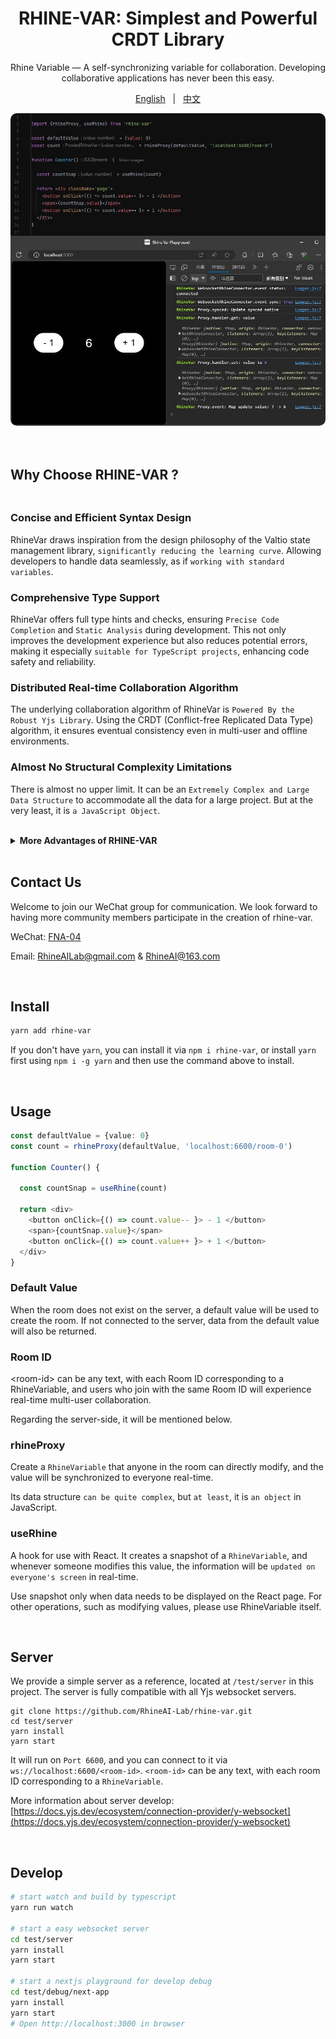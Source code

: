 <div align="center">

# RHINE-VAR: Simplest and Powerful CRDT Library

Rhine Variable — A self-synchronizing variable for collaboration.
Developing collaborative applications has never been this easy.


[English](README.md) &nbsp; | &nbsp; [中文](README_zh.md)

<img src='./assets/images/example1.png' style="border-radius: 10px"/>

</div>

<br/>

<br/>

## Why Choose RHINE-VAR ?

<div style="height: 6px"></div>

### Concise and Efficient Syntax Design
RhineVar draws inspiration from the design philosophy of the Valtio state management library, `significantly reducing the learning curve`. Allowing developers to handle data seamlessly, as if `working with standard variables`.

### Comprehensive Type Support
RhineVar offers full type hints and checks, ensuring `Precise Code Completion` and `Static Analysis` during development. This not only improves the development experience but also reduces potential errors, making it especially `suitable for TypeScript projects`, enhancing code safety and reliability.

### Distributed Real-time Collaboration Algorithm
The underlying collaboration algorithm of RhineVar is `Powered By the Robust Yjs Library`. Using the CRDT (Conflict-free Replicated Data Type) algorithm, it ensures eventual consistency even in multi-user and offline environments.

### Almost No Structural Complexity Limitations
There is almost no upper limit. It can be an `Extremely Complex and Large Data Structure` to accommodate all the data for a large project. But at the very least, it is `a JavaScript Object`.

<br/>
<details>
<summary><b>More Advantages of RHINE-VAR</b></summary>

### High Performance with Low Bandwidth Requirements
The data synchronization and conflict resolution mechanism is highly efficient. Leveraging Yjs's `Incremental Update Mechanism`, only necessary data changes are transmitted rather than the entire document, making it ideal for bandwidth-constrained environments and reducing unnecessary data transfers.

### Strong Offline Support
Users can continue to work even while offline. Once reconnected, all changes are automatically synchronized, ensuring `no data is lost or conflicted`. This is crucial for building offline-first applications.

### Cross-platform and Framework Agnostic
RhineVar can be used in `All JavaScript Environments`, including browsers, Node.js, and other JavaScript platforms. It integrates with multiple frontend frameworks and libraries such as Next.js, React, Vue.js, ProseMirror, and more.

### Lightweight and Extensible
RhineVar is a highly lightweight library, with its core package `only a few KB` in size, making it suitable for various frontend applications. Its modular architecture supports feature extensions, allowing developers to import or develop custom modules as needed.

### Decentralized Architecture
With a decentralized architecture, collaborative editing becomes more scalable, efficient, and fault-tolerant. Peer-to-peer data transfer is supported without relying on a central server (currently under development).

### Native Yjs Support
RhineVar offers full support for native Yjs object operations, providing lower-level, richer API support. `Direct operations on Yjs objects automatically trigger updates in RhineVar`.

### More Friendly and Complete Event System
RhineVar offers an extensive event subscription and listening system with `Intuitive Data Change Events`. It also supports deep data change monitoring within objects, catering to a wide range of use cases.

### Fully Open Source
This is a fully open-source project, licensed under the `Apache-2.0 license` on GitHub. You are `Free to use it for both Commercial and Non-commercial Projects`, and it allows modification and distribution, as long as the original copyright notice is retained.

</details>

<br/>

## Contact Us
Welcome to join our WeChat group for communication. We look forward to having more community members participate in the creation of rhine-var.

WeChat: [FNA-04]()

Email: [RhineAILab@gmail.com](rhineailab@gmail.com) & [RhineAI@163.com](RhineAI@163.com)

<br/>

## Install
```bash
yarn add rhine-var
```
If you don't have `yarn`, you can install it via `npm i rhine-var`, or install `yarn` first using `npm i -g yarn` and then use the command above to install.

<br/>

## Usage

```typescript jsx
const defaultValue = {value: 0}
const count = rhineProxy(defaultValue, 'localhost:6600/room-0')

function Counter() {
  
  const countSnap = useRhine(count)
  
  return <div>
    <button onClick={() => count.value-- }> - 1 </button>
    <span>{countSnap.value}</span>
    <button onClick={() => count.value++ }> + 1 </button>
  </div>
}
```
### Default Value

When the room does not exist on the server, a default value will be used to create the room. If not connected to the server, data from the default value will also be returned.

### Room ID

&lt;room-id&gt; can be any text, with each Room ID corresponding to a RhineVariable, and users who join with the same Room ID will experience real-time multi-user collaboration.

Regarding the server-side, it will be mentioned below.

### rhineProxy

Create a `RhineVariable` that anyone in the room can directly modify, and the value will be synchronized to everyone real-time.

Its data structure `can be quite complex`, but `at least`, it is `an object` in JavaScript.

### useRhine

A hook for use with React. It creates a snapshot of a `RhineVariable`, and whenever someone modifies this value, the information will be `updated on everyone's screen` in real-time.

Use snapshot only when data needs to be displayed on the React page. For other operations, such as modifying values, please use RhineVariable itself.

<br/>

## Server
We provide a simple server as a reference, located at `/test/server` in this project. The server is fully compatible with all Yjs websocket servers.
```
git clone https://github.com/RhineAI-Lab/rhine-var.git
cd test/server
yarn install
yarn start
```
It will run on `Port 6600`, and you can connect to it via `ws://localhost:6600/<room-id>`. `<room-id>` can be any text, with each room ID corresponding to a `RhineVariable`.

More information about server develop: [https://docs.yjs.dev/ecosystem/connection-provider/y-websocket](https://docs.yjs.dev/ecosystem/connection-provider/y-websocket)

<br/>

## Develop

```bash
# start watch and build by typescript
yarn run watch

# start a easy websocket server
cd test/server
yarn install
yarn start

# start a nextjs playground for develop debug
cd test/debug/next-app
yarn install
yarn start
# Open http://localhost:3000 in browser
```

<br/>
